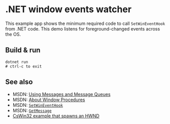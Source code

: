 # .NET window events watcher

This example app shows the minimum required code to call `SetWinEventHook` from
.NET code. This demo listens for foreground-changed events across the OS.

## Build & run

```pwsh
dotnet run
# ctrl-c to exit
```

## See also

* MSDN: [Using Messages and Message Queues](https://learn.microsoft.com/en-us/windows/win32/winmsg/using-messages-and-message-queues)
* MSDN: [About Window Procedures](https://learn.microsoft.com/en-us/windows/win32/winmsg/about-window-procedures)
* MSDN: [`SetWinEventHook`](https://learn.microsoft.com/en-us/windows/win32/api/winuser/nf-winuser-setwineventhook)
* MSDN: [`GetMessage`](https://learn.microsoft.com/en-us/windows/win32/api/winuser/nf-winuser-getmessage)
* [CsWin32 example that spawns an HWND](https://github.com/microsoft/CsWin32/blob/99ddd314ea359d3a97afa82c735b6a25eb25ea32/test/WinRTInteropTest/Program.cs)
